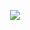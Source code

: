 <p align="center"><a href="https://github.com/a9ito"><img src="https://github-readme-stats.vercel.app/api?username=a9ito&show_icons=true&theme=tokyonight"></a></p>
